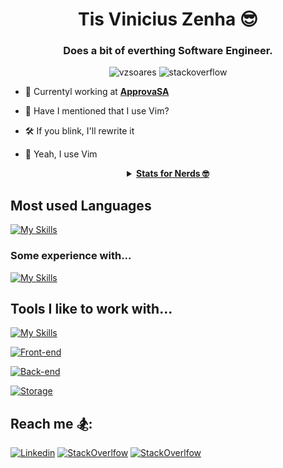 <h1 align="center">Tis Vinicius Zenha 😎</h1>
<h3 align="center">Does a bit of everthing <strong>Software Engineer</strong>.</h3>

<p align="center">
  <img src="https://komarev.com/ghpvc/?username=vzsoares&label=Profile%20views&color=0e75b6&style=flat" alt="vzsoares" />
  <img alt="stackoverflow" src="https://img.shields.io/stackexchange/stackoverflow/r/16923160?style=flat&logo=stackoverflow&label=reputation&color=orange">
</p>

- 🎃 Currentyl working at [**ApprovaSA**](https://www.linkedin.com/company/approvaoficial/)

- 👾 Have I mentioned that I use Vim?

- 🛠️ If you blink, I'll rewrite it

- 🍭 Yeah, I use Vim

<details align="center">
  <summary align="center">
    <u><strong>Stats for Nerds 🤓</strong></u>
  </summary>


  [![Stats](https://github-readme-streak-stats.herokuapp.com?user=vzsoares&theme=tokyonight)](https://git.io/streak-stats)

  [![Stats](https://github-readme-stats.vercel.app/api?username=vzsoares&show_icons=true&theme=github_dark&layout=compact&include_all_commits=true)](https://github.com/vzsoares/github-readme-stats)

  [![Top Langs](https://github-readme-stats.vercel.app/api/top-langs/?username=vzsoares&hide=scss,coffeescript,jupyter%20notebook,CSS,html&exclude_repo=&langs_count=8&layout=compact&theme=github_dark)](https://github.com/vzsoares/github-readme-stats)

</details>

## Most used Languages
[![My Skills](https://skillicons.dev/icons?i=ts,js,py,go)]()

### Some experience with...
[![My Skills](https://skillicons.dev/icons?i=lua,c)]()

## Tools I like to work with...
[![My Skills](https://skillicons.dev/icons?i=linux,git,github,neovim,bash)]()

[![Front-end](https://skillicons.dev/icons?i=react,next,tailwind,jest)]()

[![Back-end](https://skillicons.dev/icons?i=nodejs,aws,terraform,ansible,docker)]()

[![Storage](https://skillicons.dev/icons?i=postgres,redis,dynamodb,mongo,sqlite)]()


## Reach me 🏂:

[![Linkedin](https://skillicons.dev/icons?i=linkedin)](https://www.linkedin.com/in/vinicius-zenha)
[![StackOverlfow](https://skillicons.dev/icons?i=stackoverflow)](https://stackoverflow.com/users/16923160/visualvim)
[![StackOverlfow](https://skillicons.dev/icons?i=gmail)](mailto:vinicius.zenha@gmail.com)

